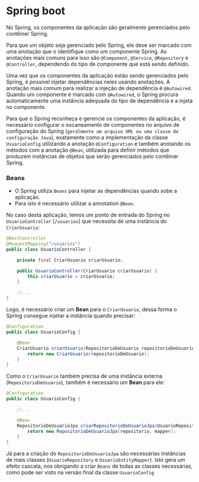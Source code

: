 # Spring boot

No Spring, os componentes da aplicação são geralmente gerenciados pelo contêiner Spring.

Para que um objeto seja gerenciado pelo Spring, ele deve ser marcado com uma anotação que o identifique como um componente Spring.
As anotações mais comuns para isso são `@Component`, `@Service`, `@Repository` e `@Controller`, 
dependendo do tipo de componente que está sendo definido.

Uma vez que os componentes da aplicação estão sendo gerenciados pelo Spring, é possível injetar dependências neles usando anotações. 
A anotação mais comum para realizar a injeção de dependência é `@Autowired`. 
Quando um componente é marcado com `@Autowired`, o Spring procura automaticamente uma instância adequada do tipo de dependência e a injeta no componente.

Para que o Spring reconheça e gerencie os componentes da aplicação, é necessário configurar o escaneamento de componentes no arquivo 
de configuração do Spring (`geralmente um arquivo XML ou uma classe de configuração Java`), exatamente como a implementação da classe 
`UsuarioConfig` utilizando a anotação `@Configuration` e também anotando os métodos com a anotação `@Bean`, utilizada para definir 
métodos que produzem instâncias de objetos que serão gerenciados pelo contêiner Spring.

### Beans

* O Spring utiliza `Beans` para injetar as dependências quando sobe a aplicação.
* Para isto é necessário utilizar a annotation `@Bean`.

No caso desta aplicação, temos um ponto de entrada do Spring no `UsuarioController` (`/usuarios`)
que necessita de uma instância do `CriarUsuario`:

```java
@RestController
@RequestMapping("/usuarios")
public class UsuarioController {

    private final CriarUsuario criarUsuario;

    public UsuarioController(CriarUsuario criarUsuario) {
        this.criarUsuario = criarUsuario;
    }

    //...
}
```
Logo, é necessário criar um **Bean** para o `CriarUsuario`, dessa forma o Spring consegue injetar a instância quando precisar:

```java
@Configuration
public class UsuarioConfig {

    @Bean
    CriarUsuario criarUsuario(RepositorioDeUsuario repositorioDeUsuario) {
        return new CriarUsuario(repositorioDeUsuario);
    }
}
```

Como o `CriarUsuario` também precisa de uma instância externa (`RepositorioDeUsuario`), também é necessário um **Bean** para ele:

```java
@Configuration
public class UsuarioConfig {

    //...

    @Bean
    RepositorioDeUsuarioJpa criarRepositorioDeUsuarioJpa(UsuarioRepository repositorio, UsuarioEntityMapper mapper) {
        return new RepositorioDeUsuarioJpa(repositorio, mapper);
    }
}
```

Já para a criação do `RepositorioDeUsuarioJpa` são necessárias instâncias de mais classes (`UsuarioRepository` e `UsuarioEntityMapper`).
Isto gera um efeito cascata, nos obrigando a criar `Beans` de todas as classes necessárias, como pode ser visto na versão final da classe `UsuarioConfig`
